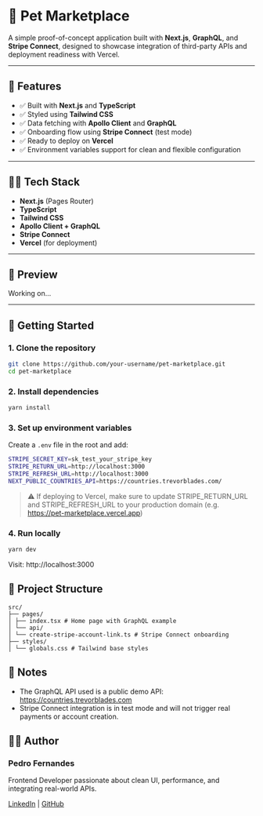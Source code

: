 # 🐾 Pet Marketplace

A simple proof-of-concept application built with **Next.js**, **GraphQL**, and **Stripe Connect**, designed to showcase integration of third-party APIs and deployment readiness with Vercel.

---

## 🚀 Features

- ✅ Built with **Next.js** and **TypeScript**
- ✅ Styled using **Tailwind CSS**
- ✅ Data fetching with **Apollo Client** and **GraphQL**
- ✅ Onboarding flow using **Stripe Connect** (test mode)
- ✅ Ready to deploy on **Vercel**
- ✅ Environment variables support for clean and flexible configuration

---

## 🧑‍💻 Tech Stack

- **Next.js** (Pages Router)
- **TypeScript**
- **Tailwind CSS**
- **Apollo Client + GraphQL**
- **Stripe Connect**
- **Vercel** (for deployment)

---

## 📸 Preview

Working on...

---

## 🔧 Getting Started

### 1. Clone the repository

```bash
git clone https://github.com/your-username/pet-marketplace.git
cd pet-marketplace
```

### 2. Install dependencies

```bash
yarn install
```

### 3. Set up environment variables

Create a `.env` file in the root and add:

```bash
STRIPE_SECRET_KEY=sk_test_your_stripe_key
STRIPE_RETURN_URL=http://localhost:3000
STRIPE_REFRESH_URL=http://localhost:3000
NEXT_PUBLIC_COUNTRIES_API=https://countries.trevorblades.com/
```

> ⚠️ If deploying to Vercel, make sure to update STRIPE_RETURN_URL and STRIPE_REFRESH_URL to your production domain (e.g. https://pet-marketplace.vercel.app)

### 4. Run locally

```bash
yarn dev
```

Visit: http://localhost:3000

## 📂 Project Structure

```plaintext
src/
├── pages/
│ ├── index.tsx # Home page with GraphQL example
│ └── api/
│ └── create-stripe-account-link.ts # Stripe Connect onboarding
├── styles/
│ └── globals.css # Tailwind base styles
```

## 📌 Notes

- The GraphQL API used is a public demo API: https://countries.trevorblades.com
- Stripe Connect integration is in test mode and will not trigger real payments or account creation.

## 👨‍💻 Author

### Pedro Fernandes

Frontend Developer passionate about clean UI, performance, and integrating real-world APIs.

[LinkedIn](https://www.linkedin.com/in/pedrusco/) | [GitHub](https://github.com/pedrusco)
